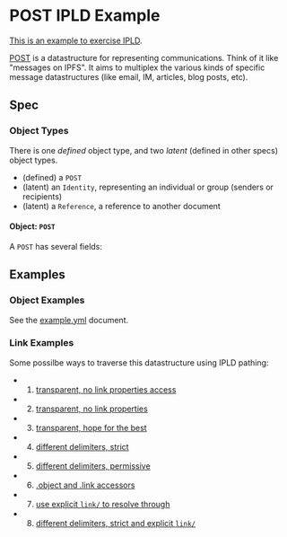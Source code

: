 # POST IPLD Example

[This is an example to exercise IPLD](../).

[POST](//github.com/ipfs/POST) is a datastructure for representing communications. Think of it like "messages on IPFS". It aims to multiplex the various kinds of specific message datastructures (like email, IM, articles, blog posts, etc).


## Spec

### Object Types

There is one _defined_ object type, and two _latent_ (defined in other specs) object types.


- (defined) a `POST`
- (latent) an `Identity`, representing an individual or group (senders or recipients)
- (latent) a `Reference`, a reference to another document


#### Object: `POST`

A `POST` has several fields:

## Examples

### Object Examples

See the [example.yml](example.yml) document.

### Link Examples

Some possilbe ways to traverse this datastructure using IPLD pathing:

- 1) [transparent, no link properties access](paths-1.md)
- 2) [transparent, no link properties](paths-2.md)
- 3) [transparent, hope for the best](paths-3.md)
- 4) [different delimiters, strict](paths-4.md)
- 5) [different delimiters, permissive](paths-5.md)
- 6) [.object and .link accessors](paths-6.md)
- 7) [use explicit `link/` to resolve through](paths-7.md)
- 8) [different delimiters, strict and explicit `link/`](paths-8.md)
